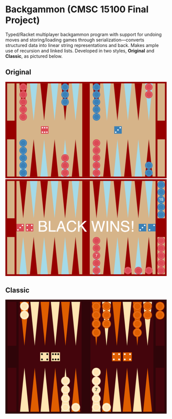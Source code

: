 # Backgammon (CMSC 15100 Final Project)
Typed/Racket multiplayer backgammon program with support for undoing moves and storing/loading games through serialization—converts structured data into linear string representations and back. Makes ample use of recursion and linked lists. Developed in two styles, **Original** and **Classic**, as pictured below.

## Original
![Initial game, Original style](project3/initial.png)
![Final game, Original style](project3/final.png)

## Classic
![Classic style](project3/classic-style.png)
